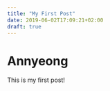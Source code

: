 ```yaml
---
title: "My First Post"
date: 2019-06-02T17:09:21+02:00
draft: true
---
```


# Annyeong

This is my first post!
